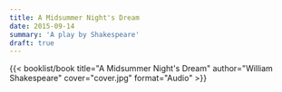 ```yaml
---
title: A Midsummer Night's Dream
date: 2015-09-14
summary: 'A play by Shakespeare'
draft: true
---
```


{{< booklist/book
title="A Midsummer Night's Dream"
author="William Shakespeare"
cover="cover.jpg"
format="Audio" >}}
